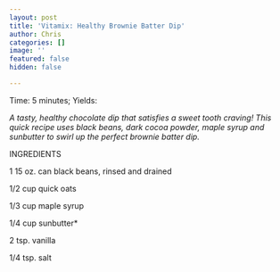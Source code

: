 ```yaml
---
layout: post
title: 'Vitamix: Healthy Brownie Batter Dip'
author: Chris
categories: []
image: ''
featured: false
hidden: false

---
```

Time: 5 minutes; Yields: 

_A tasty, healthy chocolate dip that satisfies a sweet tooth craving! This quick recipe uses black beans, dark cocoa powder, maple syrup and sunbutter to swirl up the perfect brownie batter dip._

INGREDIENTS

1 15 oz. can black beans, rinsed and drained

1/2 cup quick oats

1/3 cup maple syrup

1/4 cup sunbutter* 

2 tsp. vanilla

1/4 tsp. salt